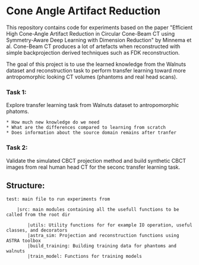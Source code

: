 # Cone Angle Artifact Reduction 

This repository contains code for experiments based on the paper "Efficient High Cone-Angle Artifact Reduction in Circular 
Cone-Beam CT using Symmetry-Aware Deep Learning with Dimension Reduction" by Minnema et al. 
Cone-Beam CT produces a lot of artefacts when reconstructed with simple backprojection derived techniques such as FDK reconstruction.


The goal of this project is to use the learned knowledge from the Walnuts dataset and reconstruction task to perform transfer 
learning toward more antropomorphic looking CT volumes (phantoms and real head scans).

### Task 1:

Explore transfer learning task from Walnuts dataset to antropomorphic phatoms.

    * How much new knowledge do we need  
    * What are the differences compared to learning from scratch  
    * Does information about the source domain remains after tranfer  


### Task 2:

Validate the simulated CBCT projection method and build synthetic CBCT images from real human head CT for the seconc transfer 
learning task.


## Structure:

```
test: main file to run experiments from  

    |src: main modules containing all the usefull functions to be called from the root dir  

        |utils: Utility functions for for example IO operation, useful classes, and decorators  
        |astra_sim: Projection and reconstruction functions using ASTRA toolbox
        |build_training: Building training data for phantoms and walnuts  
        |train_model: Functions for training models  
```